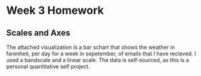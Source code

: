 Week 3 Homework
===============

Scales and Axes
---------------

The attached visualization is a bar schart that shows the weather in farenheit, per day for a week in sepetember, of emails that I have recieved. I used a bandscale and a linear scale. The data is self-sourced, as this is a personal quantitative self project.  

